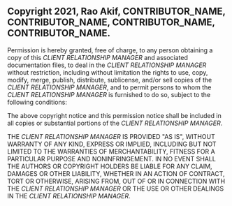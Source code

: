 ## Copyright 2021, Rao Akif, CONTRIBUTOR_NAME, CONTRIBUTOR_NAME, CONTRIBUTOR_NAME, CONTRIBUTOR_NAME. 

Permission is hereby granted, free of charge, to any person obtaining a copy of this _*CLIENT RELATIONSHIP MANAGER*_ and associated documentation files, to deal in the _*CLIENT RELATIONSHIP MANAGER*_ without restriction, including without limitation the rights to use, copy, modify, merge, publish, distribute, sublicense, and/or sell copies of the _*CLIENT RELATIONSHIP MANAGER*_, and to permit persons to whom the _*CLIENT RELATIONSHIP MANAGER*_ is furnished to do so, subject to the following conditions:

The above copyright notice and this permission notice shall be included in all copies or substantial portions of the _*CLIENT RELATIONSHIP MANAGER*_.

THE _*CLIENT RELATIONSHIP MANAGER*_ IS PROVIDED "AS IS", WITHOUT WARRANTY OF ANY KIND, EXPRESS OR IMPLIED, INCLUDING BUT NOT LIMITED TO THE WARRANTIES OF MERCHANTABILITY, FITNESS FOR A PARTICULAR PURPOSE AND NONINFRINGEMENT. IN NO EVENT SHALL THE AUTHORS OR COPYRIGHT HOLDERS BE LIABLE FOR ANY CLAIM, DAMAGES OR OTHER LIABILITY, WHETHER IN AN ACTION OF CONTRACT, TORT OR OTHERWISE, ARISING FROM, OUT OF OR IN CONNECTION WITH THE _*CLIENT RELATIONSHIP MANAGER*_ OR THE USE OR OTHER DEALINGS IN THE _*CLIENT RELATIONSHIP MANAGER*_.
